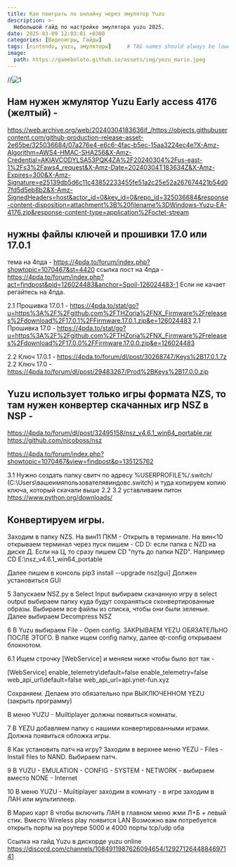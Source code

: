 ```yaml
---
title: Как поиграть по онлайну через эмулятор Yuzu
description: >-
  Небольшой гайд по настройке эмулятора yuzu 2025.
date: 2025-03-09 12:03:01 +0300
categories: [Видеоигры, Гайды]
tags: [nintendo, yuzu, эмуляторы]     # TAG names should always be lowercase
image:
  path: https://gameboloto.github.io/assets/img/yezu_mario.jpeg
---
```

//![1](https://gameboloto.github.io/assets/img/yezu_mario.jpeg)

## Нам нужен жмулятор Yuzu Early access 4176 (желтый) -
https://web.archive.org/web/20240304183636if_/https://objects.githubusercontent.com/github-production-release-asset-2e65be/325036684/07a276e4-e6c6-4fac-b5ec-15aa3224ec4e?X-Amz-Algorithm=AWS4-HMAC-SHA256&X-Amz-Credential=AKIAVCODYLSA53PQK4ZA%2F20240304%2Fus-east-1%2Fs3%2Faws4_request&X-Amz-Date=20240304T183634Z&X-Amz-Expires=300&X-Amz-Signature=e25139db5d6c11c43852233455fe51a2c25e52a267674421b54d07fd5d5eb8b2&X-Amz-SignedHeaders=host&actor_id=0&key_id=0&repo_id=325036684&response-content-disposition=attachment%3B%20filename%3DWindows-Yuzu-EA-4176.zip&response-content-type=application%2Foctet-stream

## нужны файлы ключей и прошивки 17.0 или 17.0.1

тема на 4пда - https://4pda.to/forum/index.php?showtopic=1070467&st=4420
ссылка пост на 4пда - https://4pda.to/forum/index.php?act=findpost&pid=126024483&anchor=Spoil-126024483-1
Если не качает регайтесь на 4пда. 

2.1 Прошивка 17.0.1 - https://4pda.to/stat/go?u=https%3A%2F%2Fgithub.com%2FTHZoria%2FNX_Firmware%2Freleases%2Fdownload%2F17.0.1%2FFirmware.17.0.1.zip&e=126024483
2.1 Прошивка 17.0 -  https://4pda.to/stat/go?u=https%3A%2F%2Fgithub.com%2FTHZoria%2FNX_Firmware%2Freleases%2Fdownload%2F17.0.0%2FFirmware.17.0.0.zip&e=126024483

2.2 Ключ 17.0.1 - https://4pda.to/forum/dl/post/30268747/Keys%2B17.0.1.7z
2.2 Ключ 17.0 - https://4pda.to/forum/dl/post/29483267/Prod%2BKeys%2B17.0.0.zip


## Yuzu использует только игры формата NZS, то там нужен конвертер скачанных игр NSZ в NSP -
https://4pda.to/forum/dl/post/32495158/nsz_v4.6.1_win64_portable.rar
https://github.com/nicoboss/nsz

https://4pda.to/forum/index.php?showtopic=1070467&view=findpost&p=135125762


3.1 Нужно создать папку свитч по адресу %USERPROFILE%/.switch/     (C:\Users\вашеимяпользователявиндовс\.switch) и туда копируем копию ключа, который скачали выше 2.2 
3.2 уставливаем питон https://www.python.org/downloads/

## Конвертируем игры. 
Заходим в папку NZS. На вин11 ПКМ - Открыть в терминале. 
На вин<10 открываем терминал через пуск пишем - CD D: если папка с NZD на диске Д. Если на Ц, то сразу пишем CD "путь до папки NZD". Например 
CD E:\nsz_v4.6.1_win64_portable

Далее пишем в консоль pip3 install --upgrade nsz[gui]
Должен установиться GUI

5 Запускаем NSZ.py в Select Input выбираем скачанную игру в select output выбираем папку куда будут сохраняться сконвертированные образы.
Выбираем все файлы из списка, чтобы они были зеленые. 
Далее выбираем Decompress NSZ 

6 В Yuzu выбираем File - Open config. ЗАКРЫВАЕМ YEZU ОБЯЗАТЕЛЬНО ПОСЛЕ ЭТОГО.
В папке ищем config папку, далее qt-config открываем блокнотом.

6.1 Ищем строчку [WebService] и меняем ниже чтобы было вот так - 

[WebService]
enable_telemetry\default=false
enable_telemetry=false
web_api_url\default=false
web_api_url=api.ynet-fun.xyz

Сохраняем. Делаем это обязательно при ВЫКЛЮЧЕННОМ YEZU (закрыть программу)

В меню YUZU - Muiltiplayer должны появиться комнаты. 

7 В YEZU добавляем папку с нашими конвертированными играми. Должна появиться обложка игры.

8 Как установить патч на игру? 
Заходим в верхнее меню YEZU - Files - Install files to NAND. Выбираем патч.

9 В YUZU - EMULATION - CONFIG - SYSTEM - NETWORK - выбираем вместо NONE - Internet

10 В меню YUZU - Muiltiplayer заходим в комнату - в игре заходим в ЛАН или мультиплеер.

В Марио карт 8 чтобы включить ЛАН в главном меню жми Л+Б + левый стик. Вместо Wireless play появится LAN 
Возможно вам потребуется открыть порты на роутере 5000 и 4000 порты tcp/udp оба


Ссылка на гайд Yuzu в дискорде yuzu online https://discord.com/channels/1084911987626094654/1292712644884697141